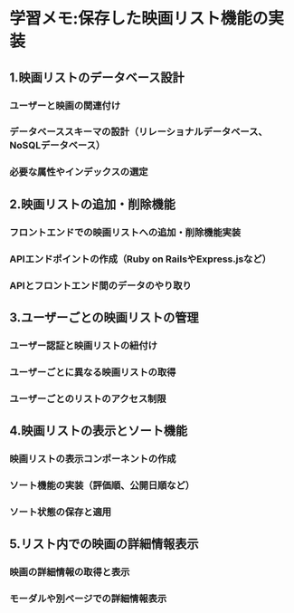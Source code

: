 # 学習メモ:保存した映画リスト機能の実装
## 1.映画リストのデータベース設計
### ユーザーと映画の関連付け
### データベーススキーマの設計（リレーショナルデータベース、NoSQLデータベース）
### 必要な属性やインデックスの選定
## 2.映画リストの追加・削除機能
### フロントエンドでの映画リストへの追加・削除機能実装
### APIエンドポイントの作成（Ruby on RailsやExpress.jsなど）
### APIとフロントエンド間のデータのやり取り
## 3.ユーザーごとの映画リストの管理
### ユーザー認証と映画リストの紐付け
### ユーザーごとに異なる映画リストの取得
### ユーザーごとのリストのアクセス制限
## 4.映画リストの表示とソート機能
### 映画リストの表示コンポーネントの作成
### ソート機能の実装（評価順、公開日順など）
### ソート状態の保存と適用
## 5.リスト内での映画の詳細情報表示
### 映画の詳細情報の取得と表示
### モーダルや別ページでの詳細情報表示